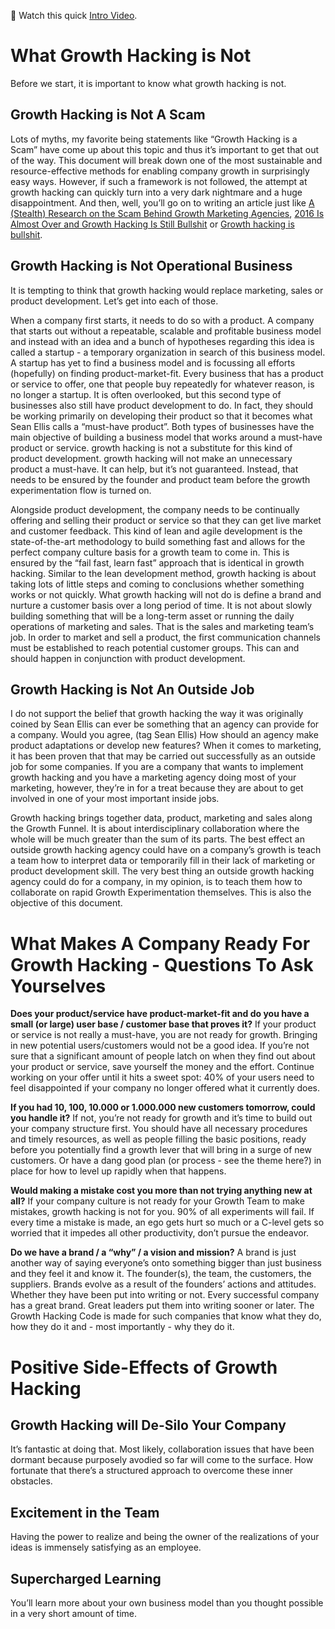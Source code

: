 :movie_camera: Watch this quick [Intro Video](https://vimeo.com/363422471).

# What Growth Hacking is Not

Before we start, it is important to know what growth hacking is not.

## Growth Hacking is Not A Scam
Lots of myths, my favorite being statements like “Growth Hacking is a Scam” have come up about this topic and thus it’s important to get that out of the way. This document will break down one of the most sustainable and resource-effective methods for enabling company growth in surprisingly easy ways. However, if such a framework is not followed, the attempt at growth hacking can quickly turn into a very dark nightmare and a huge disappointment. And then, well, you’ll go on to writing an article just like [A (Stealth) Research on the Scam Behind Growth Marketing Agencies](https://www.growthsandwich.com/resources/the-scam-behind-growth-hacking-agencies/), [2016 Is Almost Over and Growth Hacking Is Still Bullshit](https://medium.com/startup-foundation-stories/2016-is-almost-over-and-growth-hacking-is-still-bullshit-7c164ee4f247) or [Growth hacking is bullshit](https://www.intercom.com/blog/growth-hacking-is-bullshit/).

## Growth Hacking is Not Operational Business
It is tempting to think that growth hacking would replace marketing, sales or product development. Let’s get into each of those.

When a company first starts, it needs to do so with a product. A company that starts out without a repeatable, scalable and profitable business model and instead with an idea and a bunch of hypotheses regarding this idea is called a startup - a temporary organization in search of this business model. A startup has yet to find a business model and is focussing all efforts (hopefully) on finding product-market-fit. Every business that has a product or service to offer, one that people buy repeatedly for whatever reason, is no longer a startup. It is often overlooked, but this second type of businesses also still have product development to do. In fact, they should be working primarily on developing their product so that it becomes what Sean Ellis calls a “must-have product”. Both types of businesses have the main objective of building a business model that works around a must-have product or service. growth hacking is not a substitute for this kind of product development. growth hacking will not make an unnecessary product a must-have. It can help, but it’s not guaranteed. Instead, that needs to be ensured by the founder and product team before the growth experimentation flow is turned on.

Alongside product development, the company needs to be continually offering and selling their product or service so that they can get live market and customer feedback. This kind of lean and agile development is the state-of-the-art methodology to build something fast and allows for the perfect company culture basis for a growth team to come in. This is ensured by the “fail fast, learn fast” approach that is identical in growth hacking. Similar to the lean development method, growth hacking is about taking lots of little steps and coming to conclusions whether something works or not quickly. What growth hacking will not do is define a brand and nurture a customer basis over a long period of time. It is not about slowly building something that will be a long-term asset or running the daily operations of marketing and sales. That is the sales and marketing team’s job. In order to market and sell a product, the first communication channels must be established to reach potential customer groups. This can and should happen in conjunction with product development.

## Growth Hacking is Not An Outside Job
I do not support the belief that growth hacking the way it was originally coined by Sean Ellis can ever be something that an agency can provide for a company. Would you agree, (tag Sean Ellis) How should an agency make product adaptations or develop new features? When it comes to marketing, it has been proven that that may be carried out successfully as an outside job for some companies. If you are a company that wants to implement growth hacking and you have a marketing agency doing most of your marketing, however, they’re in for a treat because they are about to get involved in one of your most important inside jobs.

Growth hacking brings together data, product, marketing and sales along the Growth Funnel. It is about interdisciplinary collaboration where the whole will be much greater than the sum of its parts. The best effect an outside growth hacking agency could have on a company’s growth is teach a team how to interpret data or temporarily fill in their lack of marketing or product development skill. The very best thing an outside growth hacking agency could do for a company, in my opinion, is to teach them how to collaborate on rapid Growth Experimentation themselves. This is also the objective of this document.

# What Makes A Company Ready For Growth Hacking - Questions To Ask Yourselves
**Does your product/service have product-market-fit and do you have a small (or large) user base / customer base that proves it?**
If your product or service is not really a must-have, you are not ready for growth. Bringing in new potential users/customers would not be a good idea. If you’re not sure that a significant amount of people latch on when they find out about your product or service, save yourself the money and the effort. Continue working on your offer until it hits a sweet spot: 40% of your users need to feel disappointed if your company no longer offered what it currently does. 

**If you had 10, 100, 10.000 or 1.000.000 new customers tomorrow, could you handle it?**
If not, you’re not ready for growth and it’s time to build out your company structure first. You should have all necessary procedures and timely resources, as well as people filling the basic positions, ready before you potentially find a growth lever that will bring in a surge of new customers. Or have a dang good plan (or process - see the theme here?) in place for how to level up rapidly when that happens.

**Would making a mistake cost you more than not trying anything new at all?**
If your company culture is not ready for your Growth Team to make mistakes, growth hacking is not for you. 90% of all experiments will fail. If every time a mistake is made, an ego gets hurt so much or a C-level gets so worried that it impedes all other productivity, don’t pursue the endeavor.

**Do we have a brand / a “why” / a vision and mission?**
A brand is just another way of saying everyone’s onto something bigger than just business and they feel it and know it. The founder(s), the team, the customers, the suppliers. Brands evolve as a result of the founders’ actions and attitudes. Whether they have been put into writing or not. Every successful company has a great brand. Great leaders put them into writing sooner or later. The Growth Hacking Code is made for such companies that know what they do, how they do it and - most importantly - why they do it.

# Positive Side-Effects of Growth Hacking

## Growth Hacking will De-Silo Your Company
It’s fantastic at doing that. Most likely, collaboration issues that have been dormant because purposely avodied so far will come to the surface. How fortunate that there’s a structured approach to overcome these inner obstacles.

## Excitement in the Team
Having the power to realize and being the owner of the realizations of your ideas is immensely satisfying as an employee.

## Supercharged Learning
You’ll learn more about your own business model than you thought possible in a very short amount of time.
